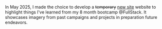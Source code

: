 In May 2025, I made the choice to develop a <del>temporary</del> <ins>new site</ins> website to highlight things I've learned from my 8 month bootcamp @FullStack. It showcases imagery from past campaigns and projects in preparation future endeavors.
